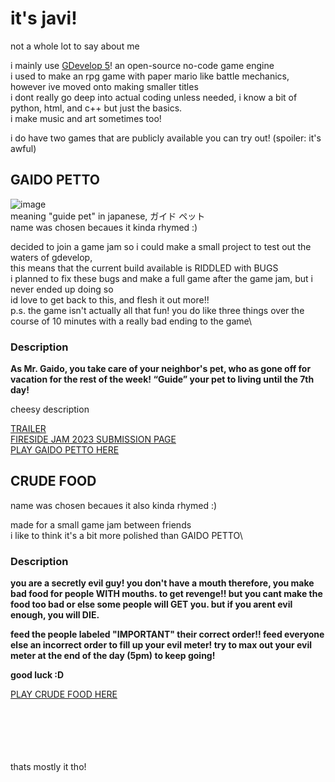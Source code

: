 # it's javi!

not a whole lot to say about me

i mainly use [GDevelop 5](https://github.com/4ian/GDevelop)! an open-source no-code game engine\
i used to make an rpg game with paper mario like battle mechanics, however ive moved onto making smaller titles\
i dont really go deep into actual coding unless needed, i know a bit of python, html, and c++ but just the basics.\
i make music and art sometimes too!

i do have two games that are publicly available you can try out! (spoiler: it's awful)

## GAIDO PETTO
![image](https://github.com/JavierHD806/JavierHD806/assets/16809187/eeb1d9ac-488c-40be-bcbf-22f50c0cac34)\
meaning "guide pet" in japanese, ガイド ペット\
name was chosen becaues it kinda rhymed :)

decided to join a game jam so i could make a small project to test out the waters of gdevelop,\
this means that the current build available is RIDDLED with BUGS\
i planned to fix these bugs and make a full game after the game jam, but i never ended up doing so\
id love to get back to this, and flesh it out more!!\
p.s. the game isn't actually all that fun! you do like three things over the course of 10 minutes with a really bad ending to the game\

### Description
<strong>As Mr. Gaido, you take care of your neighbor's pet, who as gone off for vacation for the rest of the week!
“Guide” your pet to living until the 7th day!</strong>

cheesy description

[TRAILER](https://www.youtube.com/watch?v=WpXhblzY7uU)\
[FIRESIDE JAM 2023 SUBMISSION PAGE](https://itch.io/jam/fireside-jam-2023/rate/2065752)\
[PLAY GAIDO PETTO HERE](https://javierhd806.itch.io/gaido-petto)

## CRUDE FOOD
name was chosen becaues it also kinda rhymed :)

made for a small game jam between friends\
i like to think it's a bit more polished than GAIDO PETTO\

### Description
<strong>you are a secretly evil guy!
you don't have a mouth
therefore, you make bad food for people WITH mouths.
to get revenge!!
but you cant make the food too bad or else some people will GET you.
but if you arent evil enough, you will DIE.

feed the people labeled "IMPORTANT" their correct order!!
feed everyone else an incorrect order to fill up your evil meter!
try to max out your evil meter at the end of the day (5pm) to keep going!

good luck :D</strong>

[PLAY CRUDE FOOD HERE](https://javierhd806.itch.io/crude-food)

\
\
\
\
\
thats mostly it tho! 

<!--
**JavierHD806/JavierHD806** is a ✨ _special_ ✨ repository because its `README.md` (this file) appears on your GitHub profile.

Here are some ideas to get you started:

- 🔭 I’m currently working on ...
- 🌱 I’m currently learning ...
- 👯 I’m looking to collaborate on ...
- 🤔 I’m looking for help with ...
- 💬 Ask me about ...
- 📫 How to reach me: ...
- 😄 Pronouns: ...
- ⚡ Fun fact: ...
-->
